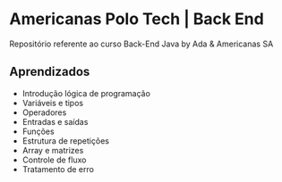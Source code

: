 # Americanas Polo Tech | Back End
Repositório referente ao curso Back-End Java by Ada & Americanas SA

## Aprendizados

* Introdução lógica de programação
* Variáveis e tipos
* Operadores
* Entradas e saídas
* Funções
* Estrutura de repetições
* Array e matrizes
* Controle de fluxo
* Tratamento de erro
